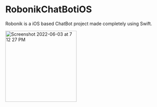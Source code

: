 # RobonikChatBotiOS
Robonik is a iOS based ChatBot project made completely using Swift. 



<img width="222" alt="Screenshot 2022-06-03 at 7 12 27 PM" src="https://user-images.githubusercontent.com/84260232/171867294-b9f68896-2475-4327-952b-d7137c79120f.png">

